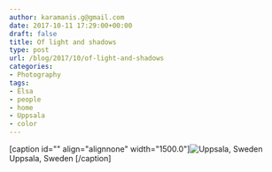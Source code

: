 ```yaml
---
author: karamanis.g@gmail.com
date: 2017-10-11 17:29:00+00:00
draft: false
title: Of light and shadows
type: post
url: /blog/2017/10/of-light-and-shadows
categories:
- Photography
tags:
- Elsa
- people
- home
- Uppsala
- color
---
```


[caption id="" align="alignnone" width="1500.0"]![ Uppsala, Sweden ](/images/2017-10-11-201710of-light-and-shadows/3.+20130328-GKAR7108.jpg)
 Uppsala, Sweden [/caption]
